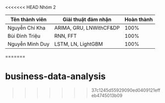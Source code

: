 <<<<<<< HEAD
Nhóm 2

| Tên thành viên | Giải thuật đảm nhận | Hoàn thành |
| -------- | -------- | -------- |
| Nguyễn Chí Kha | ARIMA, GRU, LNWithCF&DP | 100% |
| Bùi Đình Triệu | RNN, FFT | 100% |
| Nguyễn Minh Duy | LSTM, LN, LightGBM | 100% |
=======
# business-data-analysis
>>>>>>> 37c1245d55929090ed0409121effeb4745013b09

